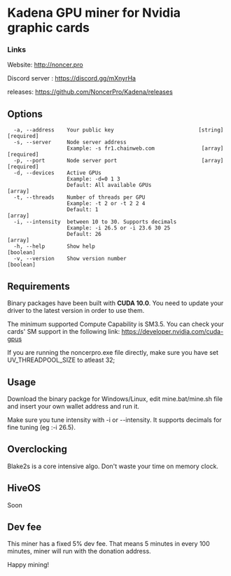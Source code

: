 # Kadena GPU miner for Nvidia graphic cards


### Links 

Website: http://noncer.pro

Discord server : https://discord.gg/mXnyrHa

releases: https://github.com/NoncerPro/Kadena/releases


Options
------------------------------------------
```Options:
  -a, --address    Your public key                           [string] [required]
  -s, --server     Node server address
                   Example: -s fr1.chainweb.com               [array] [required]
  -p, --port       Node server port                           [array] [required]
  -d, --devices    Active GPUs
                   Example: -d=0 1 3
                   Default: All available GPUs                           [array]
  -t, --threads    Number of threads per GPU
                   Example: -t 2 or -t 2 2 4
                   Default: 1                                            [array]
  -i, --intensity  between 10 to 30. Supports decimals
                   Example: -i 26.5 or -i 23.6 30 25
                   Default: 26                                           [array]
  -h, --help       Show help                                           [boolean]
  -v, --version    Show version number                                 [boolean]
```

Requirements
------------------------------------------
Binary packages have been built with **CUDA 10.0**. You need to update your driver to the latest version in order to use them.

The minimum supported Compute Capability is SM3.5. You can check your cards' SM support in the following link:
https://developer.nvidia.com/cuda-gpus

If you are running the noncerpro.exe file directly, make sure you have set UV_THREADPOOL_SIZE to atleast 32;

Usage
------------------------------------------
Download the binary packge for Windows/Linux, edit mine.bat/mine.sh file and insert your own wallet address and run it.

Make sure you tune intensity with -i or --intensity. It supports decimals for fine tuning (eg :-i 26.5).
   
Overclocking
------------------------------------------
Blake2s is a core intensive algo. Don't waste your time on memory clock.

HiveOS
------------------------------------------
Soon

Dev fee
------------------------------------------
This miner has a fixed 5% dev fee. That means 5 minutes in every 100 minutes, miner will run with the donation address. 

Happy mining!
